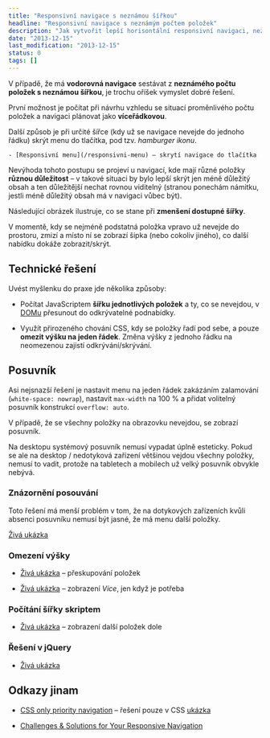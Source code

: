 ```yaml
---
title: "Responsivní navigace s neznámou šířkou"
headline: "Responsivní navigace s neznámým počtem položek"
description: "Jak vytvořit lepší horisontální responsivní navigaci, než je pouhé skrývání položek do tlačítka."
date: "2013-12-15"
last_modification: "2013-12-15"
status: 0
tags: []
---
```


V případě, že má **vodorovná navigace** sestávat z **neznámého počtu položek s neznámou šířkou**, je trochu oříšek vymyslet dobré řešení.

První možnost je počítat při návrhu vzhledu se situací proměnlivého počtu položek a navigaci plánovat jako **víceřádkovou**.

Další způsob je při určité šířce (kdy už se navigace nevejde do jednoho řádku) skrýt menu do tlačítka, pod tzv. *hamburger ikonu*.

    - [Responsivní menu](/responsivni-menu) – skrytí navigace do tlačítka

Nevýhoda tohoto postupu se projeví u navigací, kde mají různé položky **různou důležitost** – v takové situaci by bylo lepší skrýt jen méně důležitý obsah a ten důležitější nechat rovnou viditelný (stranou ponechám námitku, jestli méně důležitý obsah má v navigaci vůbec být).

Následující obrázek ilustruje, co se stane při **zmenšení dostupné šířky**.

V momentě, kdy se nejméně podstatná položka vpravo už nevejde do prostoru, zmizí a místo ní se zobrazí šipka (nebo cokoliv jiného), co další nabídku dokáže zobrazit/skrýt.

## Technické řešení

Uvést myšlenku do praxe jde několika způsoby:

  - Počítat JavaScriptem **šířku jednotlivých položek** a ty, co se nevejdou, v [DOMu](/dom) přesunout do odkrývatelné podnabídky.

  - Využít přirozeného chování CSS, kdy se položky řadí pod sebe, a pouze **omezit výšku na jeden řádek**. Změna výšky z jednoho řádku na neomezenou zajistí odkrývání/skrývání.

## Posuvník

Asi nejsnazší řešení je nastavit menu na jeden řádek zakázáním zalamování (`white-space: nowrap`), nastavit `max-width` na 100 % a přidat volitelný posuvník konstrukcí `overflow: auto`.

V případě, že se všechny položky na obrazovku nevejdou, se zobrazí posuvník.

Na desktopu systémový posuvník nemusí vypadat úplně esteticky. Pokud se ale na desktop / nedotyková zařízení většinou vejdou všechny položky, nemusí to vadit, protože na tabletech a mobilech už velký posuvník obvykle nebývá.

### Znázornění posouvání

Toto řešení má menší problém v tom, že na dotykových zařízeních kvůli absenci posuvníku nemusí být jasné, že má menu další položky.

[Živá ukázka](http://kod.djpw.cz/djdc)

### Omezení výšky

- [Živá ukázka](http://kod.djpw.cz/hxnb) – přeskupování položek

- [Živá ukázka](http://kod.djpw.cz/xnqb) – zobrazení *Více*, jen když je potřeba

### Počítání šířky skriptem

- [Živá ukázka](http://kod.djpw.cz/rxnb) – zobrazení další položek dole

### Řešení v jQuery

- [Živá ukázka](http://kod.djpw.cz/tkob)

## Odkazy jinam

  - [CSS only priority navigation](http://codepen.io/olach/pen/adeMzP/) – řešení pouze v CSS [ukázka](http://kod.djpw.cz/wjwb)

  - [Challenges &amp; Solutions for Your Responsive Navigation](http://blog.teamtreehouse.com/challenges-solutions-responsive-navigation)

#